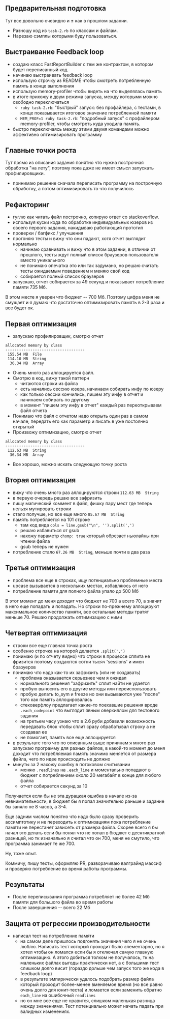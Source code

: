 ## Предварительная подготовка

Тут все довольно очевидно и ± как в прошлом задании. 
- Разношу код из `task-2.rb` по классам и файлам.
- Нарезаю сэмплы которыми буду пользоваться.

## Выстраивание Feedback loop

- создаю класс FastReportBuilder с тем же контрактом, в котором будет переписанный код
- начинаю выстраивать feedback loop
- использую строчку из README чтобы смотреть потребленную память в конце выполнения
- использую memory-profiler чтобы видеть на что выделялась память
- в итоге прихожу к двум режима запуска, между которыми можно свободно переключаться
  - `ruby task-2.rb`: "быстрый" запуск: без профайлера, с тестами, в конце показывается итоговое значение потребленной памяти
  - `MEM_PROF=1 ruby task-2.rb`: "подробный запуск" с профайлером memory-profiler, чтобы смотреть куда уходила память.
- быстро переключаясь между этими двумя командами можно эффективно оптимизировать программу

## Главные точки роста

Тут прямо из описания задания понятно что нужна построчная обработка "на лету", поэтому пока даже не имеет смысл запускать профилировщики.
- принимаю решение сначала переписать программу на построчную обработку, а потом оптимизировать то что получилось

## Рефакторинг

- гуглю как читать файл построчно, копирую ответ со stackoverflow.
- используя куски кода по обработке индивидуальных юзеров из своего первого задания, накидываю работающий прототип
- проверки / багфикс / улучшения
- прогоняю тесты и вижу что они падают, хотя отчет выглядит нормально
  - начинаю сравнивать и вижу что в этом задании, в отличии от прошлого, тесты ждут полный список браузеров пользователя вместо уникального
  - не понимаю опечатка это или так задумано, но решаю считать тесты ожидаемым поведением и меняю свой код
  - собирается полный список браузеров
- запускаю, отчет собирается за 49 секунд и показывает потребление памяти 735 Мб. 

В этом месте я уверен что бюджет -- 700 Мб. Поэтому цифра меня не смущает и я думаю что достаточно оптимизировать память в 2-3 раза и все будет ок.

## Первая оптимизация 

- запускаю профилировщик, смотрю отчет
```
allocated memory by class
-----------------------------------
 155.54 MB  File
 114.10 MB  String
  36.34 MB  Array 
```
- Очень много раз аллоцируется файл. 
- Смотрю в код, вижу такой паттерн
  - читаются строки из файла
  - есть начались сессию юзера, начинаем собирать инфу по юзеру
  - как только сессии кончились, пишем эту инфу в отчет и начинаем собирать по другому
  - в момент "пишем эту инфу в отчет" каждый раз переоткрываем файл отчета
- Понимаю что файл с отчетом надо открыть один раз в самом начале, передать его как параметр и писать в уже постоянно открытый
- Произвожу оптимизацию, смотрю отчет

```
allocated memory by class
-----------------------------------
 112.63 MB  String
  36.34 MB  Array
```

- Все хорошо, можно искать следующую точку роста

## Вторая оптимизация

- вижу что очень много раз аллоцируются строки `112.63 MB  String`
- в первую очередь решаю все зафризить
- пишу магический коммент в файл, фишку пару мест где теперь нельзя мутировать строки
- стало получше, но все еще много `85.67 MB  String`
- память потребляется на 101 строке
  - там код вида `cols = line.gsub("\n", '').split(',')`
  - решаю избавиться от gsub
  - нахожу параметр `chomp: true` который обрезает ньюлайны при чтении файла
  - gsub теперь не нужен
- потребление стало `67.26 MB  String`, меньше почти в два раза

## Третья оптимизация

- проблема все еще в строках, ищу потенциально проблемные места
- upcase вызывается в нескольких местах, избавляюсь от него
- потребление памяти для полного файла упало до 500 Мб

В этот момент до меня доходит что бюджет не 700 а всего 70, а значит в него еще попадать и попадать.
Но строки по-прежнему аллоцируют максимальное количество памяти, все остальные методы тратят меньше 70. Решаю продолжать оптимизацию с ними

## Четвертая оптимизация

- строки все еще главная точка роста
- особенно строчка на которой делается `.split(',')`
- понимаю (и по отчету видно) что строки в процессе сплита не фризится поэтому создаются сотни тысяч 'sessions' и имен бразуеров
- понимаю что надо как-то их зафризить (или не создавать)
  - проблема оказывается серьезнее чем я ожидал
  - нормального решения "зафризить" сплит найти не удается
  - пробую выносить его в другие методы или переиспользовать  
  - пробую делать to_sym и freeze но они вызываются уже "после" того как память аллоцировалась
  - стековерфлоу предлагает какие-то поехавшие решения вроде `.each_codepoint` что выглядит явным оверкиллом для тестового задания
  - на третьем часу узнаю что в 2.6 руби добавили возможность передавать блок чтобы сплит сразу обрабатывал строку а не создавал ее
  - не помогает, память все еще аллоцируется
- в результате того что по описанным выше причинам я много раз запускаю программу для разных файлов, в какой-то момент до меня доходит что потребляемая память значимо меняется от размера файла, чего по идее происходить не должно
- минуты за 2 нахожу ошибку в потоковом считывании 
  - меняю `.readlines` на `.each_line` и моментально попадают в бюджет с потреблением около 20 мегабайт в конце для любого файла
  - отчет собирается секунд за 10
  
Получается если бы не эта дурацкая ошибка в начале из-за невнимательности, в бюджет бы я попал значительно раньше и задание бы заняло не 8 часов, а 3-4.

Еще задним числом понятно что надо было сразу проверить ассимптотику и не переходить к оптимизациям пока потребление памяти не перестанет зависеть от размера файла. Скорее всего я бы начал это делать если бы понял что не попал в бюджет с десятикратной разницей, но тк изначально я считал что он 700, меня не смутило, что программа занимает те же 700.

Ну, тоже опыт.
  
Коммичу, пишу тесты, оформляю PR, разворачиваю валграйнд массиф и проверяю потребление во время работы программы. 


## Результаты
- После переписывания программа потребляет не более 42 Мб памяти для большого файла во время работы
- После завершнения -- всего 22 Мб

## Защита от регрессии производительности
- написал тест на потребление памяти
  - на самом деле пришлось подгонять значения чего я не очень люблю. Написать тест который проходит было элементарно, но я хотел чтобы он ломался если бы я отключал самую главную оптимизацию. А этого добиться толком не получалось, тк на маленьких файлах выгоды практически нет, а с большими тест слишком долго висит (гораздо дольше чем запуск того же кода в feedback loop)
  - в результате эмпирически удалось подобрать размер файла который проходит более-менее вменяемое время (но все равно очень долго для юнит-теста) и ломается если заменить обратно `each_line` на ошибочный `readlines`
  - но он мне все еще не нравится, слишком маленькая разница между значениями. Тест потенциально может начать падать при валидных изменениях.
